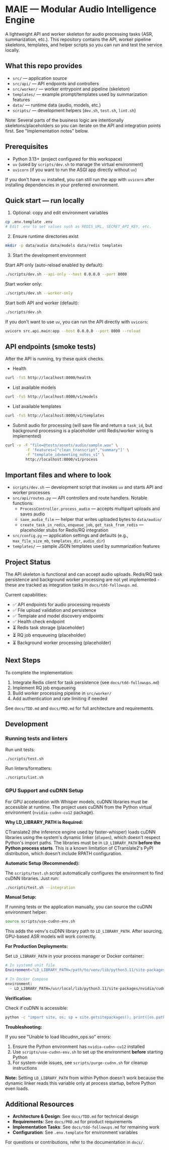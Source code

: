 # MAIE — Modular Audio Intelligence Engine

A lightweight API and worker skeleton for audio processing tasks (ASR, summarization, etc.). This repository contains the API, worker pipeline skeletons, templates, and helper scripts so you can run and test the service locally.

## What this repo provides

- `src/` — application source
- `src/api/` — API endpoints and controllers
- `src/worker/` — worker entrypoint and pipeline (skeleton)
- `templates/` — example prompt/templates used by summarization features
- `data/` — runtime data (audio, models, etc.)
- `scripts/` — development helpers (`dev.sh`, `test.sh`, `lint.sh`)

Note: Several parts of the business logic are intentionally skeletons/placeholders so you can iterate on the API and integration points first. See "Implementation notes" below.

## Prerequisites

- Python 3.13+ (project configured for this workspace)
- `uv` (used by `scripts/dev.sh` to manage the virtual environment)
- `uvicorn` (if you want to run the ASGI app directly without `uv`)

If you don't have `uv` installed, you can still run the app with `uvicorn` after installing dependencies in your preferred environment.

## Quick start — run locally

1. Optional: copy and edit environment variables

```bash
cp .env.template .env
# Edit .env to set values such as REDIS_URL, SECRET_API_KEY, etc.
```

2. Ensure runtime directories exist

```bash
mkdir -p data/audio data/models data/redis templates
```

3. Start the development environment

Start API only (auto-reload enabled by default):

```bash
./scripts/dev.sh --api-only --host 0.0.0.0 --port 8000
```

Start worker only:

```bash
./scripts/dev.sh --worker-only
```

Start both API and worker (default):

```bash
./scripts/dev.sh
```

If you don't want to use `uv`, you can run the API directly with `uvicorn`:

```bash
uvicorn src.api.main:app --host 0.0.0.0 --port 8000 --reload
```

## API endpoints (smoke tests)

After the API is running, try these quick checks.

- Health

```bash
curl -fsS http://localhost:8000/health
```

- List available models

```bash
curl -fsS http://localhost:8000/v1/models
```

- List available templates

```bash
curl -fsS http://localhost:8000/v1/templates
```

- Submit audio for processing (will save file and return a `task_id`, but background processing is a placeholder until Redis/worker wiring is implemented)

```bash
curl -v -F "file=@tests/assets/audio/sample.wav" \
		 -F 'features=["clean_transcript","summary"]' \
		 -F "template_id=meeting_notes_v1" \
		 http://localhost:8000/v1/process
```

## Important files and where to look

- `scripts/dev.sh` — development script that invokes `uv` and starts API and worker processes
- `src/api/routes.py` — API controllers and route handlers. Notable functions:
  - `ProcessController.process_audio` — accepts multipart uploads and saves audio
  - `save_audio_file` — helper that writes uploaded bytes to `data/audio/`
  - `create_task_in_redis`, `enqueue_job`, `get_task_from_redis` — placeholder stubs for Redis/RQ integration
- `src/config.py` — application settings and defaults (e.g., `max_file_size_mb`, `templates_dir`, `audio_dir`)
- `templates/` — sample JSON templates used by summarization features

## Project Status

The API skeleton is functional and can accept audio uploads. Redis/RQ task persistence and background worker processing are not yet implemented - these are tracked as integration tasks in `docs/tdd-followups.md`.

Current capabilities:

- ✅ API endpoints for audio processing requests
- ✅ File upload validation and persistence
- ✅ Template and model discovery endpoints
- ✅ Health check endpoint
- ⏳ Redis task storage (placeholder)
- ⏳ RQ job enqueueing (placeholder)
- ⏳ Background worker processing (placeholder)

## Next Steps

To complete the implementation:

1. Integrate Redis client for task persistence (see `docs/tdd-followups.md`)
2. Implement RQ job enqueueing
3. Build worker processing pipeline in `src/worker/`
4. Add authentication and rate limiting if needed

See `docs/TDD.md` and `docs/PRD.md` for full architecture and requirements.

## Development

### Running tests and linters

Run unit tests:

```bash
./scripts/test.sh
```

Run linters/formatters:

```bash
./scripts/lint.sh
```

### GPU Support and cuDNN Setup

For GPU acceleration with Whisper models, cuDNN libraries must be accessible at runtime. The project uses cuDNN from the Python virtual environment (`nvidia-cudnn-cu12` package).

**Why LD_LIBRARY_PATH is Required:**

CTranslate2 (the inference engine used by faster-whisper) loads cuDNN libraries using the system's dynamic linker (`dlopen`), which doesn't respect Python's import paths. The libraries must be in `LD_LIBRARY_PATH` **before the Python process starts**. This is a known limitation of CTranslate2's PyPI distribution, which doesn't include RPATH configuration.

**Automatic Setup (Recommended):**

The `scripts/test.sh` script automatically configures the environment to find cuDNN libraries. Just run:

```bash
./scripts/test.sh --integration
```

**Manual Setup:**

If running tests or the application manually, you can source the cuDNN environment helper:

```bash
source scripts/use-cudnn-env.sh
```

This adds the venv's cuDNN library path to `LD_LIBRARY_PATH`. After sourcing, GPU-based ASR models will work correctly.

**For Production Deployments:**

Set `LD_LIBRARY_PATH` in your process manager or Docker container:

```bash
# In systemd unit file
Environment="LD_LIBRARY_PATH=/path/to/venv/lib/python3.11/site-packages/nvidia/cudnn/lib"

# In Docker Compose
environment:
  - LD_LIBRARY_PATH=/usr/local/lib/python3.11/site-packages/nvidia/cudnn/lib
```

**Verification:**

Check if cuDNN is accessible:

```bash
python -c "import site, os; sp = site.getsitepackages(); print([os.path.join(s, 'nvidia', 'cudnn', 'lib') for s in sp if os.path.isdir(os.path.join(s, 'nvidia', 'cudnn', 'lib'))])"
```

**Troubleshooting:**

If you see "Unable to load libcudnn_ops.so" errors:

1. Ensure the Python environment has `nvidia-cudnn-cu12` installed
2. Use `scripts/use-cudnn-env.sh` to set up the environment **before** starting Python
3. For system-wide issues, see `scripts/purge-cudnn.sh` for cleanup instructions

**Note:** Setting `LD_LIBRARY_PATH` from within Python doesn't work because the dynamic linker reads this variable only at process startup, before Python even loads.

## Additional Resources

- **Architecture & Design**: See `docs/TDD.md` for technical design
- **Requirements**: See `docs/PRD.md` for product requirements
- **Implementation Tasks**: See `docs/tdd-followups.md` for remaining work
- **Configuration**: See `.env.template` for environment variables

For questions or contributions, refer to the documentation in `docs/`.

